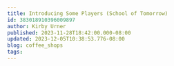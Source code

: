 ```yaml
---
title: Introducing Some Players (School of Tomorrow)
id: 383018910396009897
author: Kirby Urner
published: 2023-11-28T18:42:00.000-08:00
updated: 2023-12-05T10:38:53.776-08:00
blog: coffee_shops
tags: 
---
```


